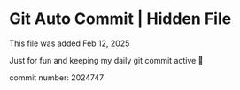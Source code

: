 # Git Auto Commit | Hidden File

This file was added Feb 12, 2025

Just for fun and keeping my daily git commit active 🤪

commit number: 2024747
